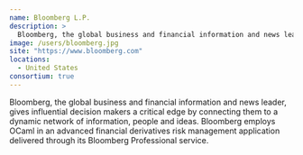 ```yaml
---
name: Bloomberg L.P.
description: > 
  Bloomberg, the global business and financial information and news leader, gives influential decision makers a critical edge by connecting them to a dynamic network of information, people and ideas
image: /users/bloomberg.jpg
site: "https://www.bloomberg.com"
locations: 
  - United States
consortium: true
---
```


Bloomberg, the global business and financial information and news leader, gives influential decision makers a critical edge by connecting them to a dynamic network of information, people and ideas. Bloomberg employs OCaml in an advanced financial derivatives risk management application delivered through its Bloomberg Professional service.